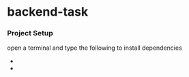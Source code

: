 # backend-task

### Project Setup
open a terminal and type the following to install dependencies
- <npm i>
- <npm i dotenv>
